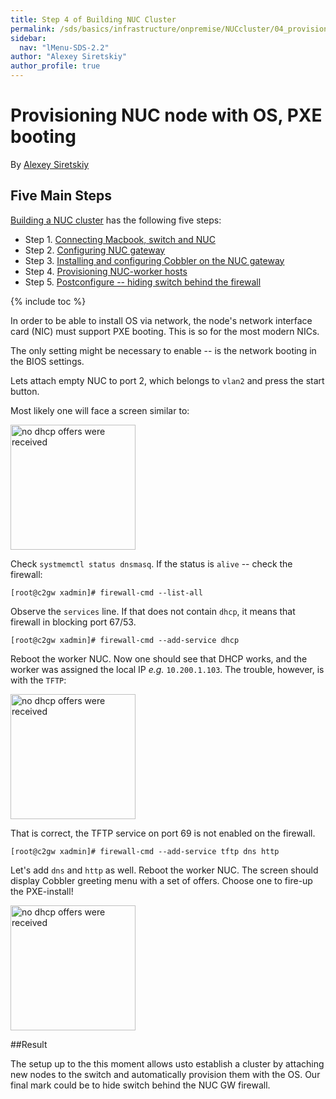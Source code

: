 ```yaml
---
title: Step 4 of Building NUC Cluster
permalink: /sds/basics/infrastructure/onpremise/NUCcluster/04_provisioning_nuc/
sidebar:
  nav: "lMenu-SDS-2.2"
author: "Alexey Siretskiy"
author_profile: true
---
```


Provisioning NUC node with OS, PXE booting
==========================================


By [Alexey Siretskiy](https://www.linkedin.com/in/alexey-siretskiy-254992a7/)


## Five Main Steps

[Building a NUC cluster](/sds/basics/infrastructure/onpremise/NUCcluster/) has the following five steps:

* Step 1. [Connecting Macbook, switch and  NUC](/sds/basics/infrastructure/onpremise/NUCcluster/01_configuring_switch/)
* Step 2. [Configuring NUC gateway](/sds/basics/infrastructure/onpremise/NUCcluster/02_Configuring_NUC_gateway/)
* Step 3. [Installing and configuring Cobbler on the NUC gateway](/sds/basics/infrastructure/onpremise/NUCcluster/03_installing_cobbler/)
* Step 4. [Provisioning NUC-worker  hosts](/sds/basics/infrastructure/onpremise/NUCcluster/04_provisioning_nuc/)
* Step 5. [Postconfigure -- hiding switch behind the firewall](/sds/basics/infrastructure/onpremise/NUCcluster/05_hiding_switch/)

{% include toc %}


In order to be able to  install OS via network, the node's network interface card (NIC) must support PXE booting. This is so for the most modern NICs.

The only setting might  be necessary to enable -- is the network booting in the BIOS settings.

Lets attach empty NUC to port 2, which belongs to `vlan2` and press the start button.


Most likely one will face a screen similar to:

<img src="/sds/basics/infrastructure/onpremise/NUCcluster/pics/no_dhcp.png" alt=" no dhcp offers were received" style="width:200px;"/>

Check `systmemctl status dnsmasq`. If the status is `alive` -- check the firewall:

    [root@c2gw xadmin]# firewall-cmd --list-all

 Observe the `services` line. If that does not contain  `dhcp`, it means that firewall in blocking port 67/53.

    [root@c2gw xadmin]# firewall-cmd --add-service dhcp


Reboot the worker NUC. Now one should see that DHCP works, and the worker was assigned the local IP *e.g.* `10.200.1.103`. The trouble, however, is with the `TFTP`:

<img src="/sds/basics/infrastructure/onpremise/NUCcluster/pics/no_tftp.png" alt=" no dhcp offers were received" style="width:200px;"/>


That is correct, the TFTP service on port 69 is not enabled on the firewall.

    [root@c2gw xadmin]# firewall-cmd --add-service tftp dns http

Let's add `dns` and `http` as well. Reboot the worker NUC. The screen should display Cobbler greeting menu with a set of offers. Choose one to fire-up the PXE-install!

<img src="/sds/basics/infrastructure/onpremise/NUCcluster/pics/cobbler_welcome.png" alt=" no dhcp offers were received" style="width:200px;"/>



##Result

The setup up to the this moment allows usto establish a cluster by attaching new nodes to the switch  and automatically provision them with the OS. Our final mark could be to hide switch behind the NUC GW firewall.
